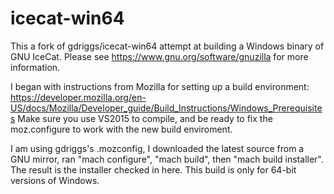 # icecat-win64

This a fork of gdriggs/icecat-win64 attempt at building a Windows binary of GNU IceCat.
Please see https://www.gnu.org/software/gnuzilla for more information.

I began with instructions from Mozilla for setting up a build environment:
https://developer.mozilla.org/en-US/docs/Mozilla/Developer_guide/Build_Instructions/Windows_Prerequisites
Make sure you use VS2015 to compile, and be ready to fix the moz.configure to work with the new build enviroment.

I am using gdriggs's .mozconfig, I downloaded the latest source from a GNU mirror, ran "mach configure", "mach build", then "mach build installer". The result is the installer checked in here. 
This build is only for 64-bit versions of Windows.